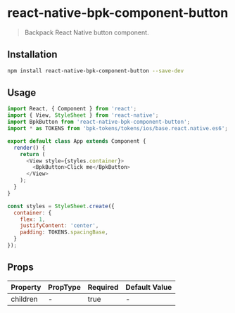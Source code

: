 # react-native-bpk-component-button

> Backpack React Native button component.

## Installation

```sh
npm install react-native-bpk-component-button --save-dev
```

## Usage

```js
import React, { Component } from 'react';
import { View, StyleSheet } from 'react-native';
import BpkButton from 'react-native-bpk-component-button';
import * as TOKENS from 'bpk-tokens/tokens/ios/base.react.native.es6';

export default class App extends Component {
  render() {
    return (
      <View style={styles.container}>
        <BpkButton>Click me</BpkButton>
      </View>
    );
  }
}

const styles = StyleSheet.create({
  container: {
    flex: 1,
    justifyContent: 'center',
    padding: TOKENS.spacingBase,
  }
});
```

## Props

| Property    | PropType                                     | Required | Default Value |
| ----------- | -------------------------------------------- | -------- | ------------- |
| children    | -                                            | true     | -             |
